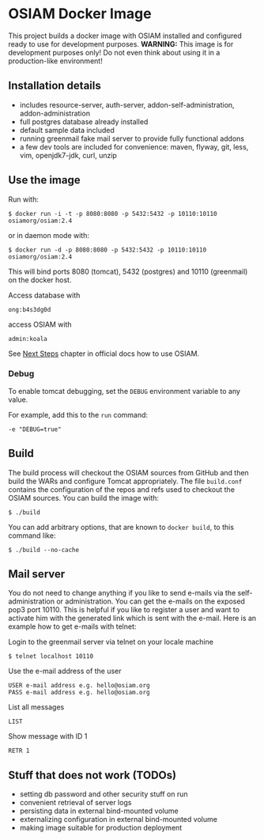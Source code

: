 # OSIAM Docker Image

This project builds a docker image with OSIAM installed and configured ready to 
use for development purposes. **WARNING:** This image is for development purposes 
only! Do not even think about using it in a production-like environment!

## Installation details

* includes resource-server, auth-server, addon-self-administration,
  addon-administration
* full postgres database already installed
* default sample data included
* running greenmail fake mail server to provide fully functional addons
* a few dev tools are included for convenience: maven, flyway, git, less, vim,
  openjdk7-jdk, curl, unzip

## Use the image

Run with:

    $ docker run -i -t -p 8080:8080 -p 5432:5432 -p 10110:10110 osiamorg/osiam:2.4

or in daemon mode with:

    $ docker run -d -p 8080:8080 -p 5432:5432 -p 10110:10110 osiamorg/osiam:2.4

This will bind ports 8080 (tomcat), 5432 (postgres) and 10110 (greenmail) on
the docker host.

Access database with

    ong:b4s3dg0d

access OSIAM with

    admin:koala

See [Next Steps](https://github.com/osiam/osiam/blob/v2.4/docs/detailed-reference-installation.md#next-steps)
chapter in official docs how to use OSIAM.

### Debug

To enable tomcat debugging, set the `DEBUG` environment variable to any value.

For example, add this to the `run` command:

    -e "DEBUG=true"

## Build

The build process will checkout the OSIAM sources from GitHub and then build the
WARs and configure Tomcat appropriately. The file `build.conf` contains the
configuration of the repos and refs used to checkout the OSIAM sources. You can
build the image with:

    $ ./build

You can add arbitrary options, that are known to `docker build`, to this command
like: 

    $ ./build --no-cache

## Mail server

You do not need to change anything if you like to send e-mails via the
self-administration or administration. You can get the e-mails on the exposed
pop3 port 10110. This is helpful if you like to register a user and want to
activate him with the generated link which is sent with the e-mail. Here is an
example how to get e-mails with telnet:

Login to the greenmail server via telnet on your locale machine

    $ telnet localhost 10110
    
Use the e-mail address of the user

    USER e-mail address e.g. hello@osiam.org
    PASS e-mail address e.g. hello@osiam.org
    
List all messages

    LIST

Show message with ID 1

    RETR 1

## Stuff that does not work (TODOs)

* setting db password and other security stuff on run
* convenient retrieval of server logs
* persisting data in external bind-mounted volume
* externalizing configuration in external bind-mounted volume
* making image suitable for production deployment
